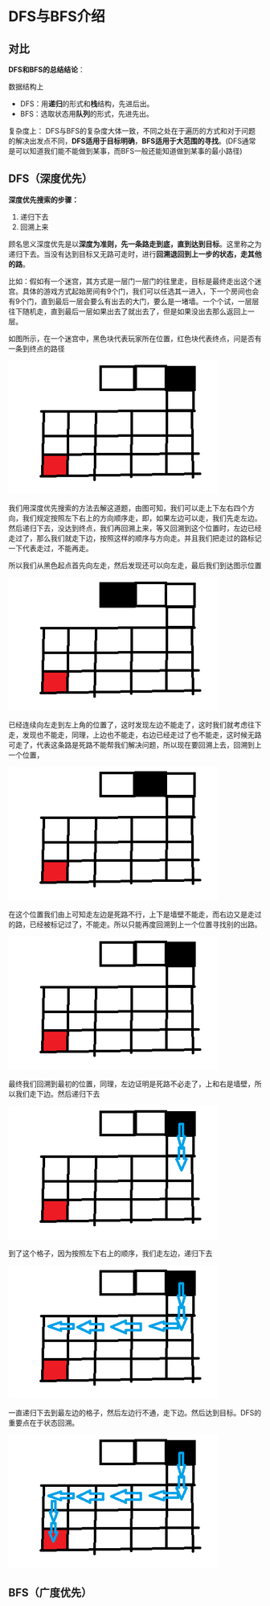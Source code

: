 # DFS与BFS介绍

## 对比

**DFS和BFS的总结结论**：

数据结构上

* DFS：用**递归**的形式和**栈**结构，先进后出。
* BFS：选取状态用**队列**的形式，先进先出。

复杂度上： DFS与BFS的复杂度大体一致，不同之处在于遍历的方式和对于问题的解决出发点不同，**DFS适用于目标明确**，**BFS适用于大范围的寻找**。(DFS通常是可以知道我们能不能做到某事，而BFS一般还能知道做到某事的最小路径)

## DFS（深度优先）

**深度优先搜索的步骤：**

1. 递归下去
2. 回溯上来

顾名思义深度优先是以**深度为准则，先一条路走到底，直到达到目标**。这里称之为递归下去。当没有达到目标又无路可走时，进行**回溯退回到上一步的状态，走其他的路**。

​	比如：假如有一个迷宫，其方式是一层门一层门的往里走，目标是最终走出这个迷宫。具体的游戏方式起始房间有9个门，我们可以任选其一进入，下一个房间也会有9个门，直到最后一层会要么有出去的大门，要么是一堵墙。一个个试，一层层往下随机走，直到最后一层如果出去了就出去了，但是如果没出去那么返回上一层。

如图所示，在一个迷宫中，黑色块代表玩家所在位置，红色块代表终点，问是否有一条到终点的路径

![avatar](https://github.com/craftlook/Hello-World/blob/craftlook-Hello-World/image/dfs-1.png)

我们用深度优先搜索的方法去解这道题，由图可知，我们可以走上下左右四个方向，我们规定按照左下右上的方向顺序走，即，如果左边可以走，我们先走左边。然后递归下去，没达到终点，我们再回溯上来，等又回溯到这个位置时，左边已经走过了，那么我们就走下边，按照这样的顺序与方向走。并且我们把走过的路标记一下代表走过，不能再走。

所以我们从黑色起点首先向左走，然后发现还可以向左走，最后我们到达图示位置

![avatar](https://github.com/craftlook/Hello-World/blob/craftlook-Hello-World/image/dfs-2.png)

已经连续向左走到左上角的位置了，这时发现左边不能走了，这时我们就考虑往下走，发现也不能走，同理，上边也不能走，右边已经走过了也不能走，这时候无路可走了，代表这条路是死路不能帮我们解决问题，所以现在要回溯上去，回溯到上一个位置，

![avatar](https://github.com/craftlook/Hello-World/blob/craftlook-Hello-World/image/dfs-3.png)

在这个位置我们由上可知走左边是死路不行，上下是墙壁不能走，而右边又是走过的路，已经被标记过了，不能走。所以只能再度回溯到上一个位置寻找别的出路。

![avatar](https://github.com/craftlook/Hello-World/blob/craftlook-Hello-World/image/dfs-4.png)

最终我们回溯到最初的位置，同理，左边证明是死路不必走了，上和右是墙壁，所以我们走下边。然后递归下去

![avatar](https://github.com/craftlook/Hello-World/blob/craftlook-Hello-World/image/dfs-5.png)

到了这个格子，因为按照左下右上的顺序，我们走左边，递归下去

![avatar](https://github.com/craftlook/Hello-World/blob/craftlook-Hello-World/image/dfs-6.png)

一直递归下去到最左边的格子，然后左边行不通，走下边。然后达到目标。DFS的重要点在于状态回溯。

![avatar](https://github.com/craftlook/Hello-World/blob/craftlook-Hello-World/image/dfs-7.png)

## BFS（广度优先）

